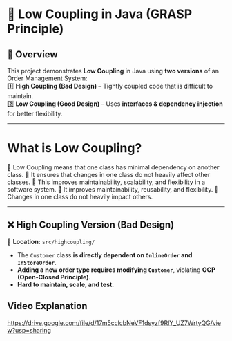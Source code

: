 # 🚀 Low Coupling in Java (GRASP Principle)

## 📌 Overview
This project demonstrates **Low Coupling** in Java using **two versions** of an Order Management System:  
1️⃣ **High Coupling (Bad Design)** – Tightly coupled code that is difficult to maintain.  
2️⃣ **Low Coupling (Good Design)** – Uses **interfaces & dependency injection** for better flexibility.  

---

# What is Low Coupling?

🔹 Low Coupling means that one class has minimal dependency on another class.
🔹 It ensures that changes in one class do not heavily affect other classes.
🔹 This improves maintainability, scalability, and flexibility in a software system.
🔹 It improves maintainability, reusability, and flexibility.
🔹 Changes in one class do not heavily impact others.

---

## ❌ **High Coupling Version (Bad Design)**
📂 **Location:** `src/highcoupling/`  
- The `Customer` class **is directly dependent on `OnlineOrder` and `InStoreOrder`**.
- **Adding a new order type requires modifying `Customer`**, violating **OCP (Open-Closed Principle)**.
- **Hard to maintain, scale, and test**.


## Video Explanation
https://drive.google.com/file/d/17m5cclcbNeVF1dsyzf9RlY_UZ7WrtyQG/view?usp=sharing

